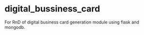 # digital_bussiness_card
For RnD of digital business card generation module using flask and mongodb.
